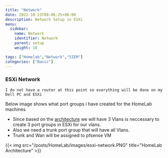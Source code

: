 ```yaml
---
title: "Network"
date: 2022-10-23T08:06:25+06:00
description: Network Setup in ESXi
menu:
  sidebar:
    name: Network 
    identifier: Network
    parent: setup
    weight: 10

tags: ["Homelab","Network","SIEM"]
categories: ["Basic"]
---
```


### ESXi Network

`I do not have a router at this point so everything will be done on my Dell PC and ESXi`

Below image shows what port groups i have created for the HomeLab machines
- Since based on the [architecture](./architecture) we will have 3 Vlans is neccessary to create 3 port groups in ESXi for our vlans.
- Also we need a trunk port group that will have all Vlans.
- Trunk and Wan will be assigned to pfsense VM

{{< img src="/posts/HomeLab/images/esxi-network.PNG" title="HomeLab Architecture" >}}

